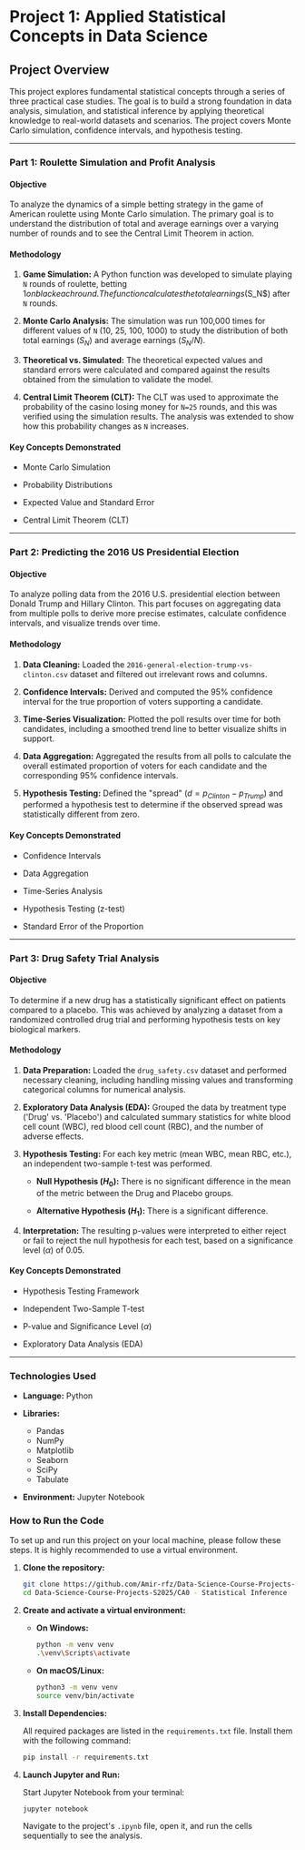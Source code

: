 # Project 1: Applied Statistical Concepts in Data Science

## Project Overview

This project explores fundamental statistical concepts through a series of three practical case studies. The goal is to build a strong foundation in data analysis, simulation, and statistical inference by applying theoretical knowledge to real-world datasets and scenarios. The project covers Monte Carlo simulation, confidence intervals, and hypothesis testing.

---

### Part 1: Roulette Simulation and Profit Analysis

#### Objective

To analyze the dynamics of a simple betting strategy in the game of American roulette using Monte Carlo simulation. The primary goal is to understand the distribution of total and average earnings over a varying number of rounds and to see the Central Limit Theorem in action.

#### Methodology

1.  **Game Simulation:** A Python function was developed to simulate playing `N` rounds of roulette, betting $1 on black each round. The function calculates the total earnings ($S_N$) after `N` rounds.

2.  **Monte Carlo Analysis:** The simulation was run 100,000 times for different values of `N` (10, 25, 100, 1000) to study the distribution of both total earnings ($S_N$) and average earnings ($S_N/N$).

3.  **Theoretical vs. Simulated:** The theoretical expected values and standard errors were calculated and compared against the results obtained from the simulation to validate the model.

4.  **Central Limit Theorem (CLT):** The CLT was used to approximate the probability of the casino losing money for `N=25` rounds, and this was verified using the simulation results. The analysis was extended to show how this probability changes as `N` increases.

#### Key Concepts Demonstrated

* Monte Carlo Simulation

* Probability Distributions

* Expected Value and Standard Error

* Central Limit Theorem (CLT)

---

### Part 2: Predicting the 2016 US Presidential Election

#### Objective

To analyze polling data from the 2016 U.S. presidential election between Donald Trump and Hillary Clinton. This part focuses on aggregating data from multiple polls to derive more precise estimates, calculate confidence intervals, and visualize trends over time.

#### Methodology

1.  **Data Cleaning:** Loaded the `2016-general-election-trump-vs-clinton.csv` dataset and filtered out irrelevant rows and columns.

2.  **Confidence Intervals:** Derived and computed the 95% confidence interval for the true proportion of voters supporting a candidate.

3.  **Time-Series Visualization:** Plotted the poll results over time for both candidates, including a smoothed trend line to better visualize shifts in support.

4.  **Data Aggregation:** Aggregated the results from all polls to calculate the overall estimated proportion of voters for each candidate and the corresponding 95% confidence intervals.

5.  **Hypothesis Testing:** Defined the "spread" ($d = p_{Clinton} - p_{Trump}$) and performed a hypothesis test to determine if the observed spread was statistically different from zero.

#### Key Concepts Demonstrated

* Confidence Intervals

* Data Aggregation

* Time-Series Analysis

* Hypothesis Testing (z-test)

* Standard Error of the Proportion

---

### Part 3: Drug Safety Trial Analysis

#### Objective

To determine if a new drug has a statistically significant effect on patients compared to a placebo. This was achieved by analyzing a dataset from a randomized controlled drug trial and performing hypothesis tests on key biological markers.

#### Methodology

1.  **Data Preparation:** Loaded the `drug_safety.csv` dataset and performed necessary cleaning, including handling missing values and transforming categorical columns for numerical analysis.

2.  **Exploratory Data Analysis (EDA):** Grouped the data by treatment type ('Drug' vs. 'Placebo') and calculated summary statistics for white blood cell count (WBC), red blood cell count (RBC), and the number of adverse effects.

3.  **Hypothesis Testing:** For each key metric (mean WBC, mean RBC, etc.), an independent two-sample t-test was performed.

    * **Null Hypothesis ($H_0$):** There is no significant difference in the mean of the metric between the Drug and Placebo groups.

    * **Alternative Hypothesis ($H_1$):** There is a significant difference.

4.  **Interpretation:** The resulting p-values were interpreted to either reject or fail to reject the null hypothesis for each test, based on a significance level ($\alpha$) of 0.05.

#### Key Concepts Demonstrated

* Hypothesis Testing Framework

* Independent Two-Sample T-test

* P-value and Significance Level ($\alpha$)

* Exploratory Data Analysis (EDA)

---

### Technologies Used

* **Language:** Python

* **Libraries:**
    * Pandas
    * NumPy
    * Matplotlib
    * Seaborn
    * SciPy
    * Tabulate

* **Environment:** Jupyter Notebook

### How to Run the Code

To set up and run this project on your local machine, please follow these steps. It is highly recommended to use a virtual environment.

1.  **Clone the repository:**

    ```bash
    git clone https://github.com/Amir-rfz/Data-Science-Course-Projects-S2025.git
    cd Data-Science-Course-Projects-S2025/CA0 - Statistical Inference
    ```

2.  **Create and activate a virtual environment:**

    * **On Windows:**

        ```bash
        python -m venv venv
        .\venv\Scripts\activate
        ```

    * **On macOS/Linux:**

        ```bash
        python3 -m venv venv
        source venv/bin/activate
        ```

3.  **Install Dependencies:**

    All required packages are listed in the `requirements.txt` file. Install them with the following command:
    ```bash
    pip install -r requirements.txt
    ```

4.  **Launch Jupyter and Run:**

    Start Jupyter Notebook from your terminal:
    ```bash
    jupyter notebook
    ```
    Navigate to the project's `.ipynb` file, open it, and run the cells sequentially to see the analysis.

